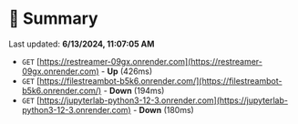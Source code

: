 # 📖 Summary
Last updated: **6/13/2024, 11:07:05 AM**

- `GET` [https://restreamer-09gx.onrender.com](https://restreamer-09gx.onrender.com) - **Up** (426ms)
- `GET` [https://filestreambot-b5k6.onrender.com/](https://filestreambot-b5k6.onrender.com/) - **Down** (194ms)
- `GET` [https://jupyterlab-python3-12-3.onrender.com](https://jupyterlab-python3-12-3.onrender.com) - **Down** (180ms)
